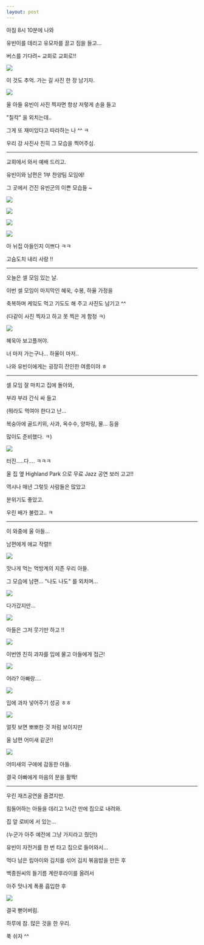```yaml
---
layout: post
---
```


아침 8시 10분에 나와 

유빈이를 데리고 유모차를 끌고 짐을 들고...

버스를 기다려~ 교회로 교회로!!

![](https://dl.dropboxusercontent.com/u/9792864/150802%20%EA%B5%90%ED%9A%8C%2C%20Highland%20Park%20Jazz%2C%20%EC%A7%91%20%EC%95%9E%20%EB%A1%9C%EB%B9%84/sLxkZFeRk7sYw3cik9F7dRACRb7sm6Qo8sLDtUiawuoLAYspN.jpg)


이 것도 추억. 가는 길 사진 한 장 남기자.

![](https://dl.dropboxusercontent.com/u/9792864/150802%20%EA%B5%90%ED%9A%8C%2C%20Highland%20Park%20Jazz%2C%20%EC%A7%91%20%EC%95%9E%20%EB%A1%9C%EB%B9%84/E_n-kF4aZWmXooe_OW-FYPY2xDtwLK6PDm-srjQ7xOYLAYspN.jpg)


울 아들 유빈이 사진 찍자면 항상 저렇게 손을 들고

"칠칵" 을 외치는데..

그게 또 재미있다고 따라하는 나 ^^ ㅋ

우리 강 사진사 친히 그 모습을 찍어주심. 

---

교회에서 와서 예배 드리고.

유빈이와 남편은 1부 찬양팀 모임에!

그 곳에서 건진 유빈군의 이쁜 모습들 ~

![](https://dl.dropboxusercontent.com/u/9792864/150802%20%EA%B5%90%ED%9A%8C%2C%20Highland%20Park%20Jazz%2C%20%EC%A7%91%20%EC%95%9E%20%EB%A1%9C%EB%B9%84/1438547230777.jpeg)


![](https://dl.dropboxusercontent.com/u/9792864/150802%20%EA%B5%90%ED%9A%8C%2C%20Highland%20Park%20Jazz%2C%20%EC%A7%91%20%EC%95%9E%20%EB%A1%9C%EB%B9%84/1438547232772.jpeg)


![](https://dl.dropboxusercontent.com/u/9792864/150802%20%EA%B5%90%ED%9A%8C%2C%20Highland%20Park%20Jazz%2C%20%EC%A7%91%20%EC%95%9E%20%EB%A1%9C%EB%B9%84/1438547234704.jpeg)


![](https://dl.dropboxusercontent.com/u/9792864/150802%20%EA%B5%90%ED%9A%8C%2C%20Highland%20Park%20Jazz%2C%20%EC%A7%91%20%EC%95%9E%20%EB%A1%9C%EB%B9%84/1438547236778.jpeg)


아 뉘집 아들인지 이쁘다 ㅋㅋ

고슴도치 내리 사랑 !!

---

오늘은 셀 모임 있는 날.

이번 셀 모임이 마지막인 혜욱, 수봉, 하율 가정을 

축복하며 케잌도 먹고 기도도 해 주고 사진도 남기고 ^^

(다같이 사진 찍자고 하고 못 찍은 게 함정 ㅋ)

![](https://dl.dropboxusercontent.com/u/9792864/150802%20%EA%B5%90%ED%9A%8C%2C%20Highland%20Park%20Jazz%2C%20%EC%A7%91%20%EC%95%9E%20%EB%A1%9C%EB%B9%84/5Z-V-YQgrDE62sFhJ1NpUI-okUuZEwZRUPvGPRuM3ysLAYspN.jpg)


혜욱아 보고플꺼야. 

너 마저 가는구나... 하율이 마저..

나와 유빈이에게는 굉장히 잔인한 여름이야 ㅎ

---

셀 모임 잘 마치고 집에 돌아와, 

부랴 부랴 간식 싸 들고 

(뭐라도 먹여야 한다고 난...

복숭아에 골드키위, 사과, 옥수수, 양파링, 물... 등을 

많이도 준비했다. ㅋ)

![](https://dl.dropboxusercontent.com/u/9792864/11.png)


터진.....다.... ㅋㅋㅋ

울 집 옆 Highland Park 으로 무료 Jazz 공연 보러 고고!!

역시나 매년 그렇듯 사람들은 많았고 

분위기도 좋았고.

우린 배가 불렀고.. ㅋ

---

이 와중에 울 아들...

남편에게 애교 작렬!!

![](https://dl.dropboxusercontent.com/u/9792864/150802%20%EA%B5%90%ED%9A%8C%2C%20Highland%20Park%20Jazz%2C%20%EC%A7%91%20%EC%95%9E%20%EB%A1%9C%EB%B9%84/gscSySlGIza_ftv9yfPxF9ed9WM7aUkFZnVBgwL3EKoLAYspN.jpg)


맛나게 먹는 먹방계의 지존 우리 아들.

그 모습에 남편... "나도 나도" 를 외치며...

![](https://dl.dropboxusercontent.com/u/9792864/150802%20%EA%B5%90%ED%9A%8C%2C%20Highland%20Park%20Jazz%2C%20%EC%A7%91%20%EC%95%9E%20%EB%A1%9C%EB%B9%84/epOtYaT19x9O2P2rpUAQu6hPuw8d_ElNkbxlo7GO5j0LAYspN.jpg)


다가갔지만...

![](https://dl.dropboxusercontent.com/u/9792864/150802%20%EA%B5%90%ED%9A%8C%2C%20Highland%20Park%20Jazz%2C%20%EC%A7%91%20%EC%95%9E%20%EB%A1%9C%EB%B9%84/NXEovxtgPXtPQ7vmtXHVUaqFvAwIP1_OHrrj32rNqfwLAYspN.jpg)


아들은 그저 웃기만 하고 !!

![](https://dl.dropboxusercontent.com/u/9792864/150802%20%EA%B5%90%ED%9A%8C%2C%20Highland%20Park%20Jazz%2C%20%EC%A7%91%20%EC%95%9E%20%EB%A1%9C%EB%B9%84/euwuwaLDq0lpme5W_5bWDSQ25JWGurszxong5qZEeS0LAYspN.jpg)


이번엔 친히 과자를 입에 물고 아들에게 접근!

![](https://dl.dropboxusercontent.com/u/9792864/150802%20%EA%B5%90%ED%9A%8C%2C%20Highland%20Park%20Jazz%2C%20%EC%A7%91%20%EC%95%9E%20%EB%A1%9C%EB%B9%84/GyiHbtxWseIIxVjE6Tgaq1JEoLMZozVMc6UvgVj5OVILAYspN.jpg)


어라? 아빠랑....

![](https://dl.dropboxusercontent.com/u/9792864/150802%20%EA%B5%90%ED%9A%8C%2C%20Highland%20Park%20Jazz%2C%20%EC%A7%91%20%EC%95%9E%20%EB%A1%9C%EB%B9%84/QqeDNRMBL22fuO_WbtVIq4Kj4K47I3CfRldXpKnorYULAYspN.jpg)


입에 과자 넣어주기 성공 ㅎㅎ

![](https://dl.dropboxusercontent.com/u/9792864/150802%20%EA%B5%90%ED%9A%8C%2C%20Highland%20Park%20Jazz%2C%20%EC%A7%91%20%EC%95%9E%20%EB%A1%9C%EB%B9%84/8CkMuj_xrHiUmOTqDY7HoTmcC5uLfyp2XHEQcorIxO4LAYspN.jpg)


얼핏 보면 뽀뽀한 것 처럼 보이지만

울 남편 어미새 같군!!

![](https://dl.dropboxusercontent.com/u/9792864/150802%20%EA%B5%90%ED%9A%8C%2C%20Highland%20Park%20Jazz%2C%20%EC%A7%91%20%EC%95%9E%20%EB%A1%9C%EB%B9%84/uM5d8MGEVtYvzixdK0N-TnMWsFr48TIL6axwVd8qdZYLAYspN.jpg)


어미새의 구애에 감동한 아들.

결국 아빠에게 마음의 문을 활짝! 

---

우린 재즈공연을 즐겼지만.

힘들어하는 아들을 데리고 1시간 만에 집으로 내려와.

집 앞 로비에 서 있는...

(누군가 아주 예전에 그냥 가지라고 줬던!)

유빈이 자전거를 한 번 타고 집으로 들어와서...

먹다 남은 립아이와 김치를 섞어 김치 볶음밥을 만든 후

백종원씨의 들기름 계란후라이를 올려서 

아주 맛나게 폭풍 흡입한 후 

![](https://dl.dropboxusercontent.com/u/9792864/19.png)


결국 뻗어버림. 

하루에 참. 많은 것을 한 우리.

푹 쉬자 ^^



